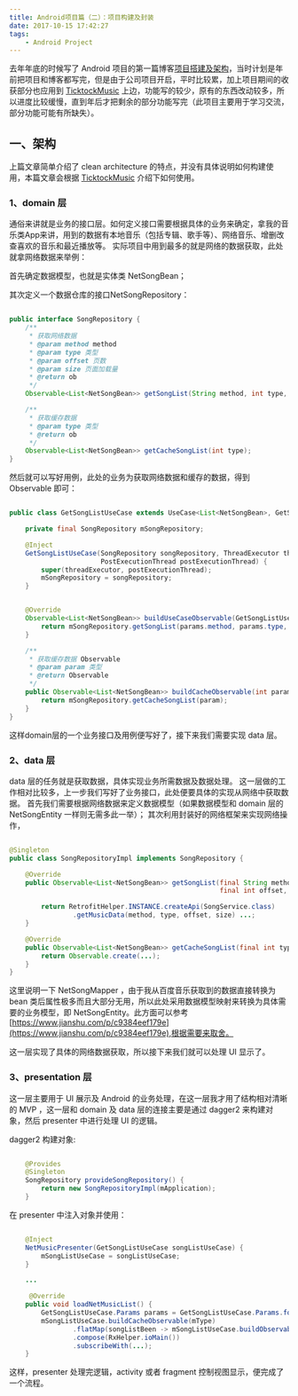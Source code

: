 ```yaml
---
title: Android项目篇（二）：项目构建及封装
date: 2017-10-15 17:42:27
tags: 
	- Android Project
---
```


去年年底的时候写了 Android 项目的第一篇博客[项目搭建及架构](https://www.jianshu.com/p/15ea0fecb61d)，当时计划是年前把项目和博客都写完，但是由于公司项目开启，平时比较累，加上项目期间的收获部分也应用到 [TicktockMusic](https://github.com/Lauzy/TicktockMusic) 上边，功能写的较少，原有的东西改动较多，所以进度比较缓慢，直到年后才把剩余的部分功能写完（此项目主要用于学习交流，部分功能可能有所缺失）。

## 一、架构

上篇文章简单介绍了 clean architecture 的特点，并没有具体说明如何构建使用，本篇文章会根据 [TicktockMusic](https://github.com/Lauzy/TicktockMusic) 介绍下如何使用。

### 1、domain 层

通俗来讲就是业务的接口层。如何定义接口需要根据具体的业务来确定，拿我的音乐类App来讲，用到的数据有本地音乐（包括专辑、歌手等）、网络音乐、增删改查喜欢的音乐和最近播放等。 实际项目中用到最多的就是网络的数据获取，此处就拿网络数据来举例：

首先确定数据模型，也就是实体类 NetSongBean；

其次定义一个数据仓库的接口NetSongRepository：

```java

public interface SongRepository {
    /**
     * 获取网络数据
     * @param method method
     * @param type 类型
     * @param offset 页数
     * @param size 页面加载量
     * @return ob
     */
    Observable<List<NetSongBean>> getSongList(String method, int type, int offset, int size);

    /**
     * 获取缓存数据
     * @param type 类型
     * @return ob
     */
    Observable<List<NetSongBean>> getCacheSongList(int type);
}

```
然后就可以写好用例，此处的业务为获取网络数据和缓存的数据，得到 Observable<NetSongEntity> 即可：

```java

public class GetSongListUseCase extends UseCase<List<NetSongBean>, GetSongListUseCase.Params> {

    private final SongRepository mSongRepository;

    @Inject
    GetSongListUseCase(SongRepository songRepository, ThreadExecutor threadExecutor,
                       PostExecutionThread postExecutionThread) {
        super(threadExecutor, postExecutionThread);
        mSongRepository = songRepository;
    }


    @Override
    Observable<List<NetSongBean>> buildUseCaseObservable(GetSongListUseCase.Params params) {
        return mSongRepository.getSongList(params.method, params.type, params.offset, params.size);
    }

    /**
     * 获取缓存数据 Observable
     * @param param 类型
     * @return Observable
     */
    public Observable<List<NetSongBean>> buildCacheObservable(int param) {
        return mSongRepository.getCacheSongList(param);
    }
}

```

这样domain层的一个业务接口及用例便写好了，接下来我们需要实现 data 层。

### 2、data 层

data 层的任务就是获取数据，具体实现业务所需数据及数据处理。 这一层做的工作相对比较多，上一步我们写好了业务接口，此处便要具体的实现从网络中获取数据。
首先我们需要根据网络数据来定义数据模型（如果数据模型和 domain 层的 NetSongEntity 一样则无需多此一举）；
其次利用封装好的网络框架来实现网络操作，

```java

@Singleton
public class SongRepositoryImpl implements SongRepository {

    @Override
    public Observable<List<NetSongBean>> getSongList(final String method, final int type,
                                                     final int offset, final int size) {

        return RetrofitHelper.INSTANCE.createApi(SongService.class)
                .getMusicData(method, type, offset, size) ...;
    }

    @Override
    public Observable<List<NetSongBean>> getCacheSongList(final int type) {
        return Observable.create(...);
    }
}

```

这里说明一下 NetSongMapper ，由于我从百度音乐获取到的数据直接转换为 bean 类后属性极多而且大部分无用，所以此处采用数据模型映射来转换为具体需要的业务模型，即 NetSongEntity。此方面可以参考 [https://www.jianshu.com/p/c9384eef179e](https://www.jianshu.com/p/c9384eef179e),根据需要来取舍。

这一层实现了具体的网络数据获取，所以接下来我们就可以处理 UI 显示了。

### 3、presentation 层

这一层主要用于 UI 展示及 Android 的业务处理，在这一层我才用了结构相对清晰的 MVP ，这一层和 domain 及 data 层的连接主要是通过 dagger2 来构建对象，然后 presenter 中进行处理 UI 的逻辑。

dagger2 构建对象:

```java

    @Provides
    @Singleton
    SongRepository provideSongRepository() {
        return new SongRepositoryImpl(mApplication);
    }

```

在 presenter 中注入对象并使用：

```java

    @Inject
    NetMusicPresenter(GetSongListUseCase songListUseCase) {
        mSongListUseCase = songListUseCase;
    }

    ...

     @Override
    public void loadNetMusicList() {
        GetSongListUseCase.Params params = GetSongListUseCase.Params.forSongList(METHOD, mType, 0, SIZE);
        mSongListUseCase.buildCacheObservable(mType)
                .flatMap(songListBeen -> mSongListUseCase.buildObservable(params))
                .compose(RxHelper.ioMain())
                .subscribeWith(...);
    }

```

这样，presenter 处理完逻辑，activity 或者 fragment 控制视图显示，便完成了一个流程。